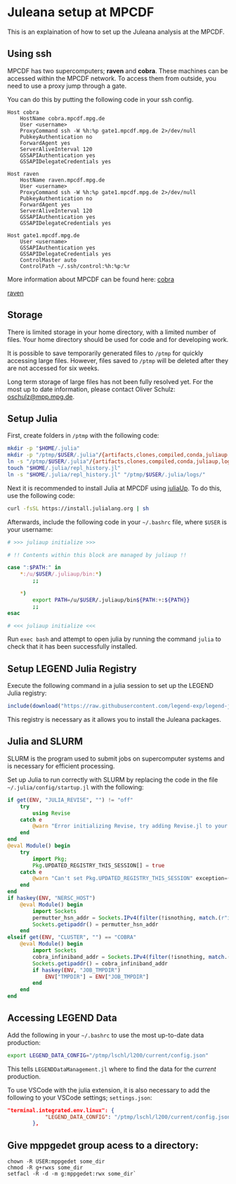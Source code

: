 # Juleana setup at MPCDF
This is an explaination of how to set up the Juleana analysis at the MPCDF. 
 
## Using ssh 
MPCDF has two supercomputers; **raven** and **cobra**. 
These machines can be accessed within the MPCDF network. 
To access them from outside, you need to use a proxy jump through a gate. 

You can do this by putting the following code in your ssh config. 

``` config
Host cobra
	HostName cobra.mpcdf.mpg.de
	User <username>
	ProxyCommand ssh -W %h:%p gate1.mpcdf.mpg.de 2>/dev/null
	PubkeyAuthentication no
	ForwardAgent yes
	ServerAliveInterval 120
	GSSAPIAuthentication yes
	GSSAPIDelegateCredentials yes

Host raven
	HostName raven.mpcdf.mpg.de
	User <username>
	ProxyCommand ssh -W %h:%p gate1.mpcdf.mpg.de 2>/dev/null
	PubkeyAuthentication no
	ForwardAgent yes
	ServerAliveInterval 120
	GSSAPIAuthentication yes
	GSSAPIDelegateCredentials yes

Host gate1.mpcdf.mpg.de
	User <username>
	GSSAPIAuthentication yes
	GSSAPIDelegateCredentials yes
	ControlMaster auto
	ControlPath ~/.ssh/control:%h:%p:%r
```
More information about MPCDF can be found here: 
[cobra](https://www.mpcdf.mpg.de/services/supercomputing/cobra)

[raven](https://www.mpcdf.mpg.de/services/supercomputing/raven)

## Storage
There is limited storage in your home directory, with a limited number of files.
Your home directory should be used for code and for developing work. 

It is possible to save temporarily generated files to `/ptmp` for quickly accessing large files. 
However, files saved to `/ptmp` will be deleted after they are not accessed for six weeks. 

Long term storage of large files has not been fully resolved yet. 
For the most up to date information, please contact Oliver Schulz: oschulz@mpp.mpg.de. 

## Setup Julia 
First, create folders in `/ptmp` with the following code: 
``` bash 
mkdir -p "$HOME/.julia"
mkdir -p "/ptmp/$USER/.julia"/{artifacts,clones,compiled,conda,juliaup,logs,packages,registries,scratchspaces}
ln -s "/ptmp/$USER/.julia"/{artifacts,clones,compiled,conda,juliaup,logs,packages,registries,scratchspaces} "$HOME/.julia/"
touch "$HOME/.julia/repl_history.jl"
ln -s "$HOME/.julia/repl_history.jl" "/ptmp/$USER/.julia/logs/"
```

Next it is recommended to install Julia at MPCDF using [juliaUp](https://github.com/JuliaLang/juliaup). 
To do this, use the following code: 
``` bash 
curl -fsSL https://install.julialang.org | sh
```
Afterwards, include the following code in your `~/.bashrc` file, where `$USER` is your username: 
``` bash 
# >>> juliaup initialize >>>

# !! Contents within this block are managed by juliaup !!

case ":$PATH:" in
    *:/u/$USER/.juliaup/bin:*)
        ;;

    *)
        export PATH=/u/$USER/.juliaup/bin${PATH:+:${PATH}}
        ;;
esac

# <<< juliaup initialize <<<
```
Run `exec bash` and attempt to open julia by running the command `julia` to check that it has been successfully installed. 

## Setup LEGEND Julia Registry 
Execute the following command in a julia session to set up the LEGEND Julia registry: 
``` julia
include(download("https://raw.githubusercontent.com/legend-exp/legend-julia-tutorial/main/legend_julia_setup.jl"))
```

This registry is necessary as it allows you to install the Juleana packages. 

## Julia and SLURM

SLURM is the program used to submit jobs on supercomputer systems and is necessary for efficient processing. 

Set up Julia to run correctly with SLURM by replacing the code in the file `~/.julia/config/startup.jl` with the following:
``` julia 
if get(ENV, "JULIA_REVISE", "") != "off"
    try
        using Revise
    catch e
        @warn "Error initializing Revise, try adding Revise.jl to your environment" exception=(e, catch_backtrace())
    end
end
@eval Module() begin
    try
        import Pkg;
        Pkg.UPDATED_REGISTRY_THIS_SESSION[] = true
    catch e
        @warn "Can't set Pkg.UPDATED_REGISTRY_THIS_SESSION" exception=(e, catch_backtrace())
    end
end
if haskey(ENV, "NERSC_HOST")
    @eval Module() begin
        import Sockets
        permutter_hsn_addr = Sockets.IPv4(filter(!isnothing, match.(r"inet (.*)/.*hsn0", readlines(`ip a show`)))[1].captures[1])
        Sockets.getipaddr() = permutter_hsn_addr
    end
elseif get(ENV, "CLUSTER", "") == "COBRA"
    @eval Module() begin
        import Sockets
        cobra_infiniband_addr = Sockets.IPv4(filter(!isnothing, match.(r"inet (.*)/.*ib0", readlines(`ip a show`)))[1].captures[1])
        Sockets.getipaddr() = cobra_infiniband_addr
        if haskey(ENV, "JOB_TMPDIR")
            ENV["TMPDIR"] = ENV["JOB_TMPDIR"]
        end
    end
end
```

## Accessing LEGEND Data 

Add the following in your `~/.bashrc` to use the most up-to-date data production: 
``` bash 
export LEGEND_DATA_CONFIG="/ptmp/lschl/l200/current/config.json"
```
This tells `LEGENDDataManagement.jl` where to find the data for the *current* production. 

To use VSCode with the julia extension, it is also necessary to add the following to your VSCode settings; `settings.json`: 
``` json
"terminal.integrated.env.linux": {
            "LEGEND_DATA_CONFIG": "/ptmp/lschl/l200/current/config.json"
        },
```

## Give mppgedet group acess to a directory: 
```
chown -R USER:mppgedet some_dir
chmod -R g+rwxs some_dir
setfacl -R -d -m g:mppgedet:rwx some_dir`

```
